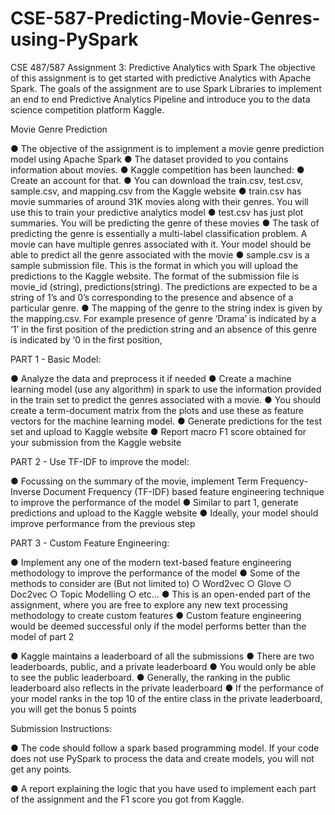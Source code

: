 #                                                 CSE-587-Predicting-Movie-Genres-using-PySpark

CSE 487/587 Assignment 3: Predictive Analytics with Spark 
The objective of this assignment is to get started with predictive Analytics with Apache Spark. The goals of the assignment are to use Spark Libraries to implement an end to end Predictive Analytics Pipeline and introduce you to the data science competition platform Kaggle.

Movie Genre Prediction

● The objective of the assignment is to implement a movie genre prediction model using Apache Spark ● The dataset provided to you contains information about movies. ● Kaggle competition has been launched: ● Create an account for that.
● You can download the train.csv, test.csv, sample.csv, and mapping.csv from the Kaggle website ● train.csv has movie summaries of around 31K movies along with their genres. You will use this to train your predictive analytics model
● test.csv has just plot summaries. You will be predicting the genre of these movies ● The task of predicting the genre is essentially a multi-label classification problem. A movie can have multiple genres associated with it. Your model should be able to predict all the genre associated with the movie ● sample.csv is a sample submission file. This is the format in which you will upload the predictions to the Kaggle website. The format of the submission file is movie_id (string), predictions(string). The predictions are expected to be a string of 1’s and 0’s corresponding to the presence and absence of a particular genre.
● The mapping of the genre to the string index is given by the mapping.csv. For example presence of genre ‘Drama’ is indicated by a ‘1’ in the first position of the prediction string and an absence of this genre is indicated by ‘0 in the first position,

PART 1 - Basic Model:

● Analyze the data and preprocess it if needed ● Create a machine learning model (use any algorithm) in spark to use the information provided in the train set to predict the genres associated with a movie. ● You should create a term-document matrix from the plots and use these as feature vectors for the machine learning model. ● Generate predictions for the test set and upload to Kaggle website ● Report macro F1 score obtained for your submission from the Kaggle website

PART 2 - Use TF-IDF to improve the model:

● Focussing on the summary of the movie, implement Term Frequency-Inverse Document Frequency (TF-IDF) based feature engineering technique to improve the performance of the model ● Similar to part 1, generate predictions and upload to the Kaggle website ● Ideally, your model should improve performance from the previous step

PART 3 - Custom Feature Engineering:

● Implement any one of the modern text-based feature engineering methodology to improve the performance of the model
● Some of the methods to consider are (But not limited to) ○ Word2vec ○ Glove ○ Doc2vec ○ Topic Modelling
○ etc… ● This is an open-ended part of the assignment, where you are free to explore any new text processing methodology to create custom features ● Custom feature engineering would be deemed successful only if the model performs better than the model of part 2

● Kaggle maintains a leaderboard of all the submissions ● There are two leaderboards, public, and a private leaderboard ● You would only be able to see the public leaderboard.
● Generally, the ranking in the public leaderboard also reflects in the private leaderboard ● If the performance of your model ranks in the top 10 of the entire class in the private leaderboard, you will get the bonus 5 points

Submission Instructions:

● The code should follow a spark based programming model. If your code does not use PySpark to process the data and create models, you will not get any points.

● A report explaining the logic that you have used to implement each part of the assignment and the F1 score you got from Kaggle.
